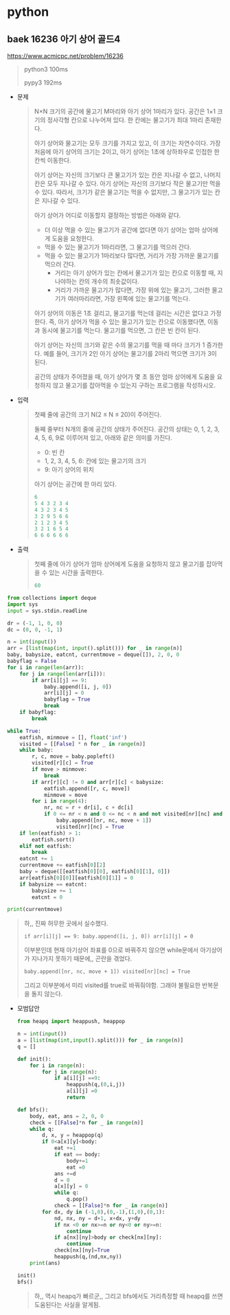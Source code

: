# python

## baek 16236 아기 상어 골드4

https://www.acmicpc.net/problem/16236

> python3 100ms
>
> pypy3 192ms



* 문제

  > N×N 크기의 공간에 물고기 M마리와 아기 상어 1마리가 있다. 공간은 1×1 크기의 정사각형 칸으로 나누어져 있다. 한 칸에는 물고기가 최대 1마리 존재한다.
  >
  > 아기 상어와 물고기는 모두 크기를 가지고 있고, 이 크기는 자연수이다. 가장 처음에 아기 상어의 크기는 2이고, 아기 상어는 1초에 상하좌우로 인접한 한 칸씩 이동한다.
  >
  > 아기 상어는 자신의 크기보다 큰 물고기가 있는 칸은 지나갈 수 없고, 나머지 칸은 모두 지나갈 수 있다. 아기 상어는 자신의 크기보다 작은 물고기만 먹을 수 있다. 따라서, 크기가 같은 물고기는 먹을 수 없지만, 그 물고기가 있는 칸은 지나갈 수 있다.
  >
  > 아기 상어가 어디로 이동할지 결정하는 방법은 아래와 같다.
  >
  > - 더 이상 먹을 수 있는 물고기가 공간에 없다면 아기 상어는 엄마 상어에게 도움을 요청한다.
  > - 먹을 수 있는 물고기가 1마리라면, 그 물고기를 먹으러 간다.
  > - 먹을 수 있는 물고기가 1마리보다 많다면, 거리가 가장 가까운 물고기를 먹으러 간다.
  >   - 거리는 아기 상어가 있는 칸에서 물고기가 있는 칸으로 이동할 때, 지나야하는 칸의 개수의 최솟값이다.
  >   - 거리가 가까운 물고기가 많다면, 가장 위에 있는 물고기, 그러한 물고기가 여러마리라면, 가장 왼쪽에 있는 물고기를 먹는다.
  >
  > 아기 상어의 이동은 1초 걸리고, 물고기를 먹는데 걸리는 시간은 없다고 가정한다. 즉, 아기 상어가 먹을 수 있는 물고기가 있는 칸으로 이동했다면, 이동과 동시에 물고기를 먹는다. 물고기를 먹으면, 그 칸은 빈 칸이 된다.
  >
  > 아기 상어는 자신의 크기와 같은 수의 물고기를 먹을 때 마다 크기가 1 증가한다. 예를 들어, 크기가 2인 아기 상어는 물고기를 2마리 먹으면 크기가 3이 된다.
  >
  > 공간의 상태가 주어졌을 때, 아기 상어가 몇 초 동안 엄마 상어에게 도움을 요청하지 않고 물고기를 잡아먹을 수 있는지 구하는 프로그램을 작성하시오.

* 입력

  > 첫째 줄에 공간의 크기 N(2 ≤ N ≤ 20)이 주어진다.
  >
  > 둘째 줄부터 N개의 줄에 공간의 상태가 주어진다. 공간의 상태는 0, 1, 2, 3, 4, 5, 6, 9로 이루어져 있고, 아래와 같은 의미를 가진다.
  >
  > - 0: 빈 칸
  > - 1, 2, 3, 4, 5, 6: 칸에 있는 물고기의 크기
  > - 9: 아기 상어의 위치
  >
  > 아기 상어는 공간에 한 마리 있다.
  >
  > ```python
  > 6
  > 5 4 3 2 3 4
  > 4 3 2 3 4 5
  > 3 2 9 5 6 6
  > 2 1 2 3 4 5
  > 3 2 1 6 5 4
  > 6 6 6 6 6 6
  > ```
  >
  > 

* 출력

  > 첫째 줄에 아기 상어가 엄마 상어에게 도움을 요청하지 않고 물고기를 잡아먹을 수 있는 시간을 출력한다.
  >
  > ```python
  > 60
  > ```



```python
from collections import deque
import sys
input = sys.stdin.readline

dr = (-1, 1, 0, 0)
dc = (0, 0, -1, 1)

n = int(input())
arr = [list(map(int, input().split())) for _ in range(n)]
baby, babysize, eatcnt, currentmove = deque([]), 2, 0, 0
babyflag = False
for i in range(len(arr)):
    for j in range(len(arr[i])):
        if arr[i][j] == 9:
            baby.append([i, j, 0])
            arr[i][j] = 0
            babyflag = True
            break
    if babyflag:
        break

while True:
    eatfish, minmove = [], float('inf')
    visited = [[False] * n for _ in range(n)]
    while baby:
        r, c, move = baby.popleft()
        visited[r][c] = True
        if move > minmove:
            break
        if arr[r][c] != 0 and arr[r][c] < babysize:
            eatfish.append([r, c, move])
            minmove = move
        for i in range(4):
            nr, nc = r + dr[i], c + dc[i]
            if 0 <= nr < n and 0 <= nc < n and not visited[nr][nc] and arr[nr][nc] <= babysize:
                baby.append([nr, nc, move + 1])
                visited[nr][nc] = True
    if len(eatfish) > 1:
        eatfish.sort()
    elif not eatfish:
        break
    eatcnt += 1
    currentmove += eatfish[0][2]
    baby = deque([[eatfish[0][0], eatfish[0][1], 0]])
    arr[eatfish[0][0]][eatfish[0][1]] = 0
    if babysize == eatcnt:
        babysize += 1
        eatcnt = 0

print(currentmove)
```

> 하,, 진짜 허무한 곳에서 실수했다.
>
> `if arr[i][j] == 9:
>             baby.append([i, j, 0])
>             arr[i][j] = 0`
>
> 이부분인데 현재 아기상어 좌표를 0으로 바꿔주지 않으면 while문에서 아기상어가 지나가지 못하기 때문에,, 곤란을 겪었다.
>
> `baby.append([nr, nc, move + 1])
>                 visited[nr][nc] = True`
>
> 그리고 이부분에서 미리 visited를 true로 바꿔줘야함. 그래야 불필요한 반복문을 돌지 않는다.



* 모범답안

  ```python
  from heapq import heappush, heappop
  
  n = int(input())
  a = [list(map(int,input().split())) for _ in range(n)]
  q = []
  
  def init():
      for i in range(n):
          for j in range(n):
              if a[i][j] ==9:
                  heappush(q,(0,i,j))
                  a[i][j] =0
                  return
  
  def bfs():
      body, eat, ans = 2, 0, 0
      check = [[False]*n for _ in range(n)]
      while q:
          d, x, y = heappop(q)
          if 0<a[x][y]<body:
              eat +=1
              if eat == body:
                  body+=1
                  eat =0
              ans +=d
              d = 0
              a[x][y] = 0
              while q:
                  q.pop()
              check = [[False]*n for _ in range(n)]
          for dx, dy in (-1,0),(0,-1),(1,0),(0,1):
              nd, nx, ny = d+1, x+dx, y+dy
              if nx <0 or nx>=n or ny<0 or ny>=n:
                  continue
              if a[nx][ny]>body or check[nx][ny]:
                  continue
              check[nx][ny]=True
              heappush(q,(nd,nx,ny))
      print(ans)
  
  init()
  bfs()
  ```

  > 하,, 역시 heapq가 빠르군,, 그리고 bfs에서도 거리측정할 때 heapq를 쓰면 도움된다는 사실을 알게됨.

